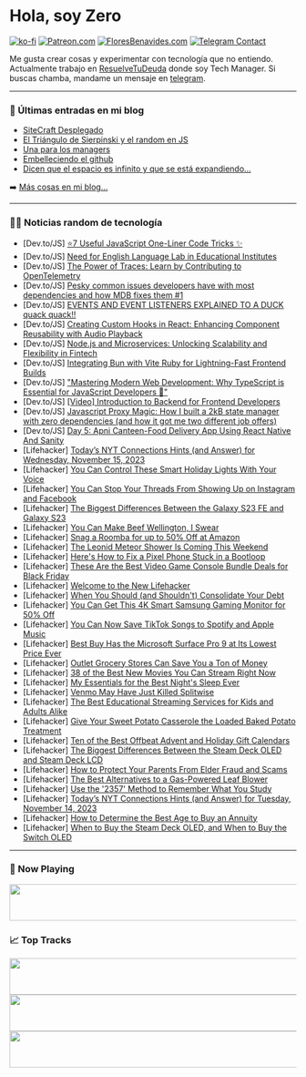 # Hola, soy Zero

[![ko-fi](https://ko-fi.com/img/githubbutton_sm.svg)](https://ko-fi.com/J3J4N0LUK)
[![Patreon.com](https://img.shields.io/endpoint.svg?url=https%3A%2F%2Fshieldsio-patreon.vercel.app%2Fapi%3Fusername%3Dzerodragon%26type%3Dpatrons&style=for-the-badge)](https://patreon.com/zerodragon)
[![FloresBenavides.com](https://img.shields.io/website?down_message=oops&label=MiBlog&style=for-the-badge&up_message=online&url=https%3A%2F%2Ffloresbenavides.com)](https://floresbenavides.com)
[![Telegram Contact](https://img.shields.io/badge/escr%C3%ADbeme-ZeroDragon-%2326A5E4?style=for-the-badge&logo=telegram)](https://t.me/zerodragon)

Me gusta crear cosas y experimentar con tecnología que no entiendo.
Actualmente trabajo en [ResuelveTuDeuda](http://github.com/resuelve) donde soy Tech Manager.
Si buscas chamba, mandame un mensaje en [telegram](https://t.me/zerodragon).

---

### 📕 Últimas entradas en mi blog
<!-- BLOG-POST-LIST:START -->
- [SiteCraft Desplegado](https://floresbenavides.com/sitecraft-desplegado/)
- [El Triángulo de Sierpinski y el random en JS](https://floresbenavides.com/el-triangulo-de-sierpinski-y-el-random-en-js/)
- [Una para los managers](https://floresbenavides.com/una-para-los-managers/)
- [Embelleciendo el github](https://floresbenavides.com/embelleciendo-el-github/)
- [Dicen que el espacio es infinito y que se está expandiendo…](https://floresbenavides.com/dicen-que-el-espacio-es-infinito-y-que-se-esta-expandiendo/)
<!-- BLOG-POST-LIST:END -->

➡️ [Más cosas en mi blog...](https://floresbenavides.com)

---

### 👨‍💻 Noticias random de tecnología
<!-- TECH-POSTS:START -->
- [Dev.to/JS] [⭐7 Useful JavaScript One-Liner Code Tricks ✨](https://dev.to/todayscode14/7-useful-javascript-one-liner-code-tricks-o8i)
- [Dev.to/JS] [Need for English Language Lab in Educational Institutes](https://dev.to/languagelab01/need-for-english-language-lab-in-educational-institutes-15al)
- [Dev.to/JS] [The Power of Traces: Learn by Contributing to OpenTelemetry](https://dev.to/kubeshop/the-power-of-traces-learn-by-contributing-to-opentelemetry-2ii9)
- [Dev.to/JS] [Pesky common issues developers have with most dependencies and how MDB fixes them #1](https://dev.to/mdbootstrap/pesky-common-issues-developers-have-with-most-dependencies-and-how-mdb-fixes-them-1-2hm5)
- [Dev.to/JS] [EVENTS AND EVENT LISTENERS EXPLAINED TO A DUCK quack quack!!](https://dev.to/mkobimbo/events-and-event-listeners-explained-to-a-duck-quack-quack-36en)
- [Dev.to/JS] [Creating Custom Hooks in React: Enhancing Component Reusability with Audio Playback](https://dev.to/ichintansoni/creating-custom-hooks-in-react-enhancing-component-reusability-with-audio-playback-39mh)
- [Dev.to/JS] [Node.js and Microservices: Unlocking Scalability and Flexibility in Fintech](https://dev.to/dashdevs/nodejs-and-microservices-unlocking-scalability-and-flexibility-in-fintech-3ekc)
- [Dev.to/JS] [Integrating Bun with Vite Ruby for Lightning-Fast Frontend Builds](https://dev.to/jetthoughts/integrating-bun-with-vite-ruby-for-lightning-fast-frontend-builds-1fh2)
- [Dev.to/JS] [&quot;Mastering Modern Web Development: Why TypeScript is Essential for JavaScript Developers 🚀&quot;](https://dev.to/gautammanak1/mastering-modern-web-development-why-typescript-is-essential-for-javascript-developers--18i7)
- [Dev.to/JS] [[Video] Introduction to Backend for Frontend Developers](https://dev.to/tahazsh/video-introduction-to-backend-for-frontend-developers-5hmi)
- [Dev.to/JS] [Javascript Proxy Magic: How I built a 2kB state manager with zero dependencies &lpar;and how it got me two different job offers&rpar;](https://dev.to/lnahrf/javascript-proxy-magic-how-i-built-a-2kb-state-manager-with-zero-dependencies-and-how-it-got-me-two-different-job-offers-2539)
- [Dev.to/JS] [Day 5: Apni Canteen-Food Delivery App Using React Native And Sanity](https://dev.to/codewithtee/day-5-apni-canteen-food-delivery-app-using-react-native-and-sanity-4n0d)
- [Lifehacker] [Today’s NYT Connections Hints &lpar;and Answer&rpar; for Wednesday, November 15, 2023](https://lifehacker.com/preview-today-s-nyt-connections-hints-and-answer-for-wednesda-1851012959)
- [Lifehacker] [You Can Control These Smart Holiday Lights With Your Voice](https://lifehacker.com/tech/govees-smart-holiday-lights-review)
- [Lifehacker] [You Can Stop Your Threads From Showing Up on Instagram and Facebook](https://lifehacker.com/tech/stop-threads-from-posting-instagram-facebook)
- [Lifehacker] [The Biggest Differences Between the Galaxy S23 FE and Galaxy S23](https://lifehacker.com/tech/galaxy-s23-fe-vs-galaxy-s23-comparison)
- [Lifehacker] [You Can Make Beef Wellington, I Swear](https://lifehacker.com/food-drink/beef-wellington-recipe)
- [Lifehacker] [Snag a Roomba for up to 50% Off at Amazon](https://lifehacker.com/home/roomba-sales-black-friday)
- [Lifehacker] [The Leonid Meteor Shower Is Coming This Weekend](https://lifehacker.com/science/leonid-showers-viewing)
- [Lifehacker] [Here&#39;s How to Fix a Pixel Phone Stuck in a Bootloop](https://lifehacker.com/tech/pixel-phone-bootloop-fix)
- [Lifehacker] [These Are the Best Video Game Console Bundle Deals for Black Friday](https://lifehacker.com/entertainment/best-video-game-console-deals-for-black-friday)
- [Lifehacker] [Welcome to the New Lifehacker](https://lifehacker.com/work/welcome-to-the-new-lifehacker)
- [Lifehacker] [When You Should &lpar;and Shouldn&#39;t&rpar; Consolidate Your Debt](https://lifehacker.com/money/the-pros-and-cons-of-debt-consolidation)
- [Lifehacker] [You Can Get This 4K Smart Samsung Gaming Monitor for 50% Off](https://lifehacker.com/you-can-get-this-4k-smart-samsung-gaming-monitor-for-50-1850929682)
- [Lifehacker] [You Can Now Save TikTok Songs to Spotify and Apple Music](https://lifehacker.com/tech/how-to-save-songs-from-tiktok-spotify-apple-music)
- [Lifehacker] [Best Buy Has the Microsoft Surface Pro 9 at Its Lowest Price Ever](https://lifehacker.com/tech/best-buy-surface-pro-9-black-friday-deal)
- [Lifehacker] [Outlet Grocery Stores Can Save You a Ton of Money](https://lifehacker.com/money/why-shop-outlet-grocery-stores)
- [Lifehacker] [38 of the Best New Movies You Can Stream Right Now](https://lifehacker.com/best-new-movies-streaming-now)
- [Lifehacker] [My Essentials for the Best Night&#39;s Sleep Ever](https://lifehacker.com/home/best-sleep-essentials)
- [Lifehacker] [Venmo May Have Just Killed Splitwise](https://lifehacker.com/tech/venmo-killed-splitwise)
- [Lifehacker] [The Best Educational Streaming Services for Kids and Adults Alike](https://lifehacker.com/best-educational-streaming-services)
- [Lifehacker] [Give Your Sweet Potato Casserole the Loaded Baked Potato Treatment](https://lifehacker.com/food-drink/loaded-sweet-potato-casserole-recipe)
- [Lifehacker] [Ten of the Best Offbeat Advent and Holiday Gift Calendars](https://lifehacker.com/money/unique-advent-holiday-calendars)
- [Lifehacker] [The Biggest Differences Between the Steam Deck OLED and Steam Deck LCD](https://lifehacker.com/tech/steam-deck-oled-vs-steam-deck-lcd)
- [Lifehacker] [How to Protect Your Parents From Elder Fraud and Scams](https://lifehacker.com/family/protect-parents-and-grandparents-from-elder-fraud)
- [Lifehacker] [The Best Alternatives to a Gas-Powered Leaf Blower](https://lifehacker.com/home/best-alternatives-to-gas-powered-leaf-blowers)
- [Lifehacker] [Use the &#39;2357&#39; Method to Remember What You Study](https://lifehacker.com/family/how-to-use-2357-study-method)
- [Lifehacker] [Today’s NYT Connections Hints &lpar;and Answer&rpar; for Tuesday, November 14, 2023](https://lifehacker.com/preview-today-s-nyt-connections-hints-and-answer-for-tuesday-1851012788)
- [Lifehacker] [How to Determine the Best Age to Buy an Annuity](https://lifehacker.com/money/best-age-to-buy-an-annuity)
- [Lifehacker] [When to Buy the Steam Deck OLED, and When to Buy the Switch OLED](https://lifehacker.com/tech/steam-deck-oled-vs-switch-oled)<!-- TECH-POSTS:END -->

---

### 🎵 Now Playing
<a href="https://spotify-now-playing-dun.vercel.app/now-playing?open"><img src="https://spotify-now-playing-dun.vercel.app/now-playing" width="540" height="64"></a>

### 📈 Top Tracks
<a href="https://spotify-now-playing-dun.vercel.app/top-tracks?i=1&open"><img src="https://spotify-now-playing-dun.vercel.app/top-tracks?i=1" width="540" height="64"></a>
<a href="https://spotify-now-playing-dun.vercel.app/top-tracks?i=2&open"><img src="https://spotify-now-playing-dun.vercel.app/top-tracks?i=2" width="540" height="64"></a>
<a href="https://spotify-now-playing-dun.vercel.app/top-tracks?i=3&open"><img src="https://spotify-now-playing-dun.vercel.app/top-tracks?i=3" width="540" height="64"></a>
